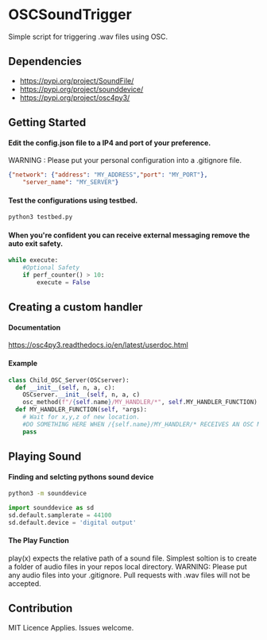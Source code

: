 # OSCSoundTrigger
Simple script for triggering .wav files using OSC. 

## Dependencies
- https://pypi.org/project/SoundFile/
- https://pypi.org/project/sounddevice/
- https://pypi.org/project/osc4py3/

## Getting Started

#### Edit the config.json file to a IP4 and port of your preference.
WARNING : Please put your personal configuration into a .gitignore file.
```json
{"network": {"address": "MY_ADDRESS","port": "MY_PORT"},
	"server_name": "MY_SERVER"}
```
#### Test the configurations using testbed.
```bash
python3 testbed.py
```
#### When you're confident you can receive external messaging remove the auto exit safety.
```python
while execute:
	#Optional Safety
	if perf_counter() > 10:
		execute = False
```

## Creating a custom handler

#### Documentation
https://osc4py3.readthedocs.io/en/latest/userdoc.html

#### Example
```python
class Child_OSC_Server(OSCserver):
  def __init__(self, n, a, c):
    OSCserver.__init__(self, n, a, c)
    osc_method(f"/{self.name}/MY_HANDLER/*", self.MY_HANDLER_FUNCTION)
  def MY_HANDLER_FUNCTION(self, *args):
    # Wait for x,y,z of new location.
    #DO SOMETHING HERE WHEN /{self.name}/MY_HANDLER/* RECEIVES AN OSC MESSAGE
    pass
```

## Playing Sound

#### Finding and selcting pythons sound device
```bash
python3 -m sounddevice
```
```python
import sounddevice as sd
sd.default.samplerate = 44100
sd.default.device = 'digital output'
```

#### The Play Function
play(x) expects the relative path of a sound file.
Simplest soltion is to create a folder of audio files in your repos local directory.
WARNING: Please put any audio files into your .gitignore. Pull requests with .wav files will not be accepted.

## Contribution
MIT Licence Applies.
Issues welcome.
